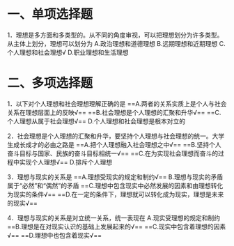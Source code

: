 # 一、单项选择题
1．理想是多方面和多类型的。从不同的角度审视，可以把理想划分为许多类型。从主体上划分，理想可以划分为
A.政治理想和道德理想
B.远期理想和近期理想
C.个人理想和社会理想√
D.职业理想和生活理想
# 二、多项选择题
1．以下对个人理想和社会理想理解正确的是
==A.两者的关系实质上是个人与社会关系在理想层面上的反映√==
==B.社会理想是个人理想的汇聚和升华√==
==C.个人理想从属于社会理想√==
D.个人理想和社会理想是根本对立的

2．社会理想是个人理想的汇聚和升华，要坚持个人理想与社会理想的统一。大学生成长成才的必由之路是
==A.把个人理想融入社会理想之中√==
==B.坚持个人奋斗目标与国家、民族的奋斗目标相统一√==
==C.在为实现社会理想而奋斗的过程中实现个人理想√==
D.排斥个人理想

3．理想与现实的关系是
==A.理想受现实的规定和制约√==
B.理想与现实的矛盾属于“必然”和“偶然”的矛盾
==C.理想中包含现实中必然发展的因素和由理想转化为现实的条件√==
==D.在一定的条件下，理想就可以转化成为现实，理想是未来的现实√==

4．理想与现实的关系是对立统一关系，统一表现在
A.现实受理想的规定和制约
==B.理想是在对现实认识的基础上发展起来的√==
==C.现实中包含着理想的因素√==
==D.理想中也包含着现实√==